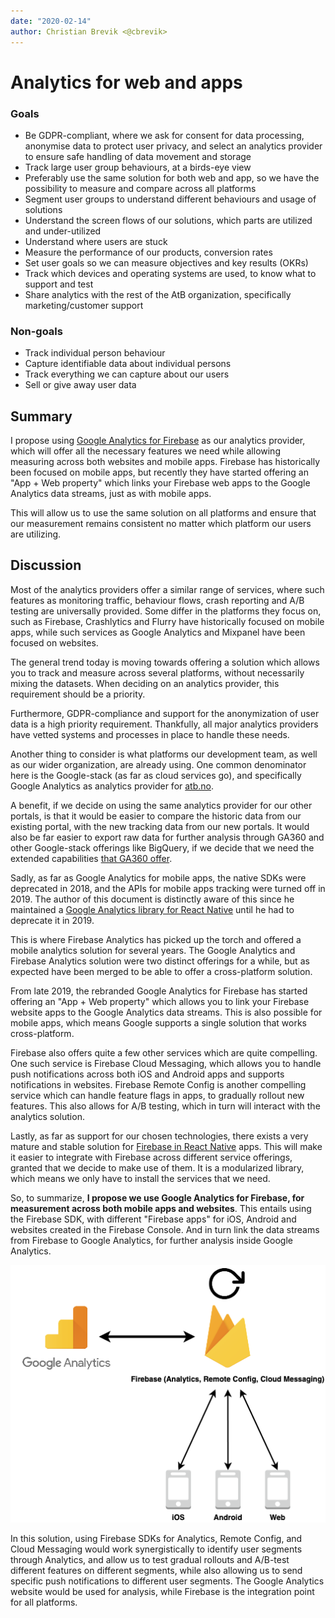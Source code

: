 ```yaml
---
date: "2020-02-14"
author: Christian Brevik <@cbrevik>
---
```


# Analytics for web and apps

### Goals

- Be GDPR-compliant, where we ask for consent for data processing, anonymise
  data to protect user privacy, and select an analytics provider to ensure safe
  handling of data movement and storage
- Track large user group behaviours, at a birds-eye view
- Preferably use the same solution for both web and app, so we have the
  possibility to measure and compare across all platforms
- Segment user groups to understand different behaviours and usage of solutions
- Understand the screen flows of our solutions, which parts are utilized and
  under-utilized
- Understand where users are stuck
- Measure the performance of our products, conversion rates
- Set user goals so we can measure objectives and key results (OKRs)
- Track which devices and operating systems are used, to know what to support
  and test
- Share analytics with the rest of the AtB organization, specifically
  marketing/customer support

### Non-goals

- Track individual person behaviour
- Capture identifiable data about individual persons
- Track everything we can capture about our users
- Sell or give away user data

## Summary

I propose using
[Google Analytics for Firebase](https://firebase.google.com/products/analytics/)
as our analytics provider, which will offer all the necessary features we need
while allowing measuring across both websites and mobile apps. Firebase has
historically been focused on mobile apps, but recently they have started
offering an "App + Web property" which links your Firebase web apps to the
Google Analytics data streams, just as with mobile apps.

This will allow us to use the same solution on all platforms and ensure that our
measurement remains consistent no matter which platform our users are utilizing.

## Discussion

Most of the analytics providers offer a similar range of services, where such
features as monitoring traffic, behaviour flows, crash reporting and A/B testing
are universally provided. Some differ in the platforms they focus on, such as
Firebase, Crashlytics and Flurry have historically focused on mobile apps, while
such services as Google Analytics and Mixpanel have been focused on websites.

The general trend today is moving towards offering a solution which allows you
to track and measure across several platforms, without necessarily mixing the
datasets. When deciding on an analytics provider, this requirement should be a
priority.

Furthermore, GDPR-compliance and support for the anonymization of user data is a
high priority requirement. Thankfully, all major analytics providers have vetted
systems and processes in place to handle these needs.

Another thing to consider is what platforms our development team, as well as our
wider organization, are already using. One common denominator here is the
Google-stack (as far as cloud services go), and specifically Google Analytics as
analytics provider for [atb.no](https://www.atb.no).

A benefit, if we decide on using the same analytics provider for our other
portals, is that it would be easier to compare the historic data from our
existing portal, with the new tracking data from our new portals. It would also
be far easier to export raw data for further analysis through GA360 and other
Google-stack offerings like BigQuery, if we decide that we need the extended
capabilities
[that GA360 offer](https://marketingplatform.google.com/about/analytics/compare/).

Sadly, as far as Google Analytics for mobile apps, the native SDKs were
deprecated in 2018, and the APIs for mobile apps tracking were turned off
in 2019. The author of this document is distinctly aware of this since he
maintained a
[Google Analytics library for React Native](https://github.com/idehub/react-native-google-analytics-bridge)
until he had to deprecate it in 2019.

This is where Firebase Analytics has picked up the torch and offered a mobile
analytics solution for several years. The Google Analytics and Firebase
Analytics solution were two distinct offerings for a while, but as expected have
been merged to be able to offer a cross-platform solution.

From late 2019, the rebranded Google Analytics for Firebase has started offering
an "App + Web property" which allows you to link your Firebase website apps to
the Google Analytics data streams. This is also possible for mobile apps, which
means Google supports a single solution that works cross-platform.

Firebase also offers quite a few other services which are quite compelling. One
such service is Firebase Cloud Messaging, which allows you to handle push
notifications across both iOS and Android apps and supports notifications in
websites. Firebase Remote Config is another compelling service which can handle
feature flags in apps, to gradually rollout new features. This also allows for
A/B testing, which in turn will interact with the analytics solution.

Lastly, as far as support for our chosen technologies, there exists a very
mature and stable solution for
[Firebase in React Native](https://github.com/invertase/react-native-firebase)
apps. This will make it easier to integrate with Firebase across different
service offerings, granted that we decide to make use of them. It is a
modularized library, which means we only have to install the services that we
need.

So, to summarize, **I propose we use Google Analytics for Firebase, for
measurement across both mobile apps and websites**. This entails using the
Firebase SDK, with different "Firebase apps" for iOS, Android and websites
created in the Firebase Console. And in turn link the data streams from Firebase
to Google Analytics, for further analysis inside Google Analytics.

![Basic Firebase illustration](illustration.png)

In this solution, using Firebase SDKs for Analytics, Remote Config, and Cloud
Messaging would work synergistically to identify user segments through
Analytics, and allow us to test gradual rollouts and A/B-test different features
on different segments, while also allowing us to send specific push
notifications to different user segments. The Google Analytics website would be
used for analysis, while Firebase is the integration point for all platforms.
